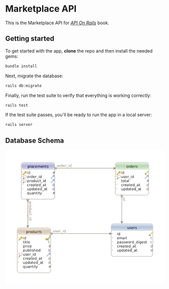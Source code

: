 # Marketplace API

This is the Marketplace API for [*API On Rails*](https://leanpub.com/apionrails6) book.

## Getting started

To get started with the app, **clone** the repo and then install the needed gems:

```bash
bundle install
```

Next, migrate the database:

```bash
rails db:migrate
```

Finally, run the test suite to verify that everything is working correctly:

```bash
rails test
```

If the test suite passes, you'll be ready to run the app in a local server:

```bash
rails server
```


## Database Schema

<div align="center">

  ![database schema](./schema.png)

</div>
